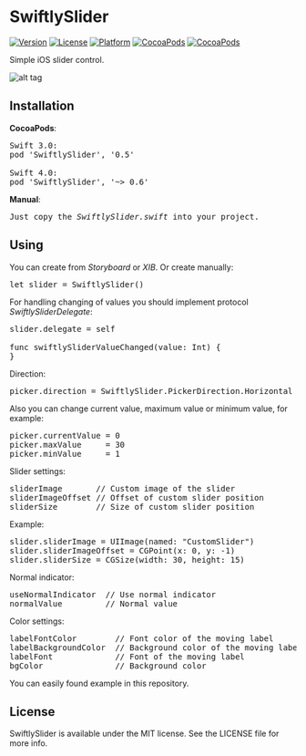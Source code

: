 # SwiftlySlider

[![Version](https://img.shields.io/cocoapods/v/SwiftlySlider.svg?style=flat)](http://cocoadocs.org/docsets/SwiftlySlider)
[![License](https://img.shields.io/cocoapods/l/SwiftlySlider.svg?style=flat)](http://cocoadocs.org/docsets/SwiftlySlider)
[![Platform](https://img.shields.io/cocoapods/p/SwiftlySlider.svg?style=flat)](http://cocoadocs.org/docsets/SwiftlySlider)
[![CocoaPods](https://img.shields.io/cocoapods/dt/SwiftlySlider.svg)](https://cocoapods.org/pods/SwiftlySlider)
[![CocoaPods](https://img.shields.io/cocoapods/dm/SwiftlySlider.svg)](https://cocoapods.org/pods/SwiftlySlider)

Simple iOS slider control.

![alt tag](https://raw.github.com/maximbilan/SwiftlySlider/master/img/1.png)

## Installation
<b>CocoaPods</b>:
<pre>
Swift 3.0:
pod 'SwiftlySlider', '0.5'

Swift 4.0:
pod 'SwiftlySlider', '~> 0.6'
</pre>
<b>Manual</b>:
<pre>
Just copy the <i>SwiftlySlider.swift</i> into your project.
</pre>

## Using

You can create from <i>Storyboard</i> or <i>XIB</i>. Or create manually:
<pre>
let slider = SwiftlySlider()
</pre>

For handling changing of values you should implement protocol <i>SwiftlySliderDelegate</i>:

<pre>
slider.delegate = self

func swiftlySliderValueChanged(value: Int) {
}
</pre>

Direction:
<pre>
picker.direction = SwiftlySlider.PickerDirection.Horizontal // Vertical, Horizontal
</pre>

Also you can change current value, maximum value or minimum value, for example:
<pre>
picker.currentValue = 0
picker.maxValue     = 30
picker.minValue     = 1
</pre>

Slider settings:

<pre>
sliderImage       // Custom image of the slider
sliderImageOffset // Offset of custom slider position
sliderSize        // Size of custom slider position
</pre>

Example:

<pre>
slider.sliderImage = UIImage(named: "CustomSlider")
slider.sliderImageOffset = CGPoint(x: 0, y: -1)
slider.sliderSize = CGSize(width: 30, height: 15)
</pre>

Normal indicator:

<pre>
useNormalIndicator  // Use normal indicator
normalValue         // Normal value
</pre>

Color settings:
<pre>
labelFontColor        // Font color of the moving label
labelBackgroundColor  // Background color of the moving label
labelFont             // Font of the moving label
bgColor               // Background color
</pre>

You can easily found example in this repository.

## License

SwiftlySlider is available under the MIT license. See the LICENSE file for more info.
